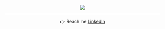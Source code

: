 
<div align="center">
  <img src="https://raw.githubusercontent.com/codePerfectPlus/codeperfectplus/master/assets/img/programmer.gif">


---

👉 Reach me [LinkedIn](https://www.linkedin.com/in/chau0301/)

</div>

